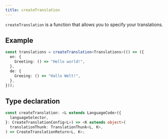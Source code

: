 ```yaml
---
title: createTranslation
---
```


`createTranslation` is a function that allows you to specify your translations.

## Example

```ts
const translations = createTranslation<Translations>(() => ({
  en: {
    Greeting: () => "Hello world!",
  },
  de: {
    Greeing: () => "Hallo Welt!",
  },
}));
```

## Type declaration

```ts
const createTranslation: <L extends LanguageCode>({
  languageSelector,
}: CreateTranslationConfig<L>) => <K extends object>(
  translationThunk: TranslationThunk<L, K>,
) => CreateTranslationReturn<L, K>;
```
